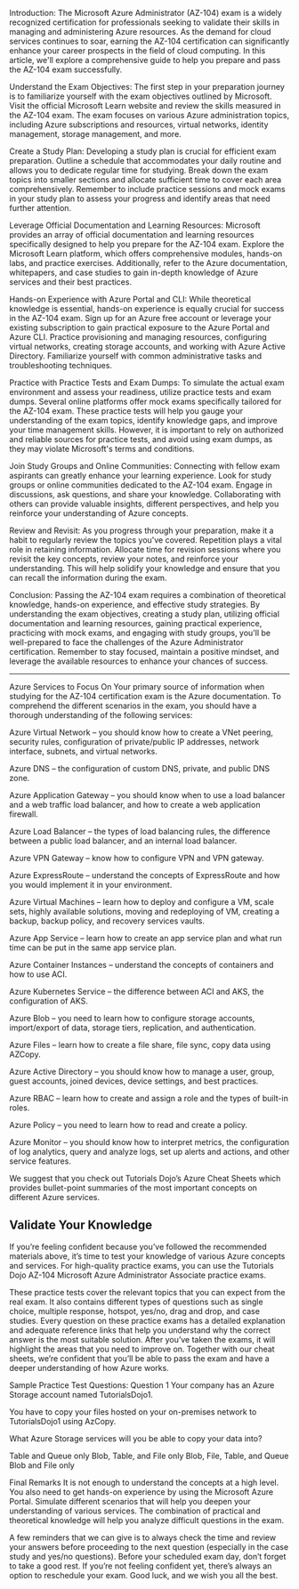 
Introduction:
The Microsoft Azure Administrator (AZ-104) exam is a widely recognized certification for professionals seeking to validate their skills in managing and administering Azure resources. As the demand for cloud services continues to soar, earning the AZ-104 certification can significantly enhance your career prospects in the field of cloud computing. In this article, we'll explore a comprehensive guide to help you prepare and pass the AZ-104 exam successfully.

Understand the Exam Objectives:
The first step in your preparation journey is to familiarize yourself with the exam objectives outlined by Microsoft. Visit the official Microsoft Learn website and review the skills measured in the AZ-104 exam. The exam focuses on various Azure administration topics, including Azure subscriptions and resources, virtual networks, identity management, storage management, and more.

Create a Study Plan:
Developing a study plan is crucial for efficient exam preparation. Outline a schedule that accommodates your daily routine and allows you to dedicate regular time for studying. Break down the exam topics into smaller sections and allocate sufficient time to cover each area comprehensively. Remember to include practice sessions and mock exams in your study plan to assess your progress and identify areas that need further attention.

Leverage Official Documentation and Learning Resources:
Microsoft provides an array of official documentation and learning resources specifically designed to help you prepare for the AZ-104 exam. Explore the Microsoft Learn platform, which offers comprehensive modules, hands-on labs, and practice exercises. Additionally, refer to the Azure documentation, whitepapers, and case studies to gain in-depth knowledge of Azure services and their best practices.

Hands-on Experience with Azure Portal and CLI:
While theoretical knowledge is essential, hands-on experience is equally crucial for success in the AZ-104 exam. Sign up for an Azure free account or leverage your existing subscription to gain practical exposure to the Azure Portal and Azure CLI. Practice provisioning and managing resources, configuring virtual networks, creating storage accounts, and working with Azure Active Directory. Familiarize yourself with common administrative tasks and troubleshooting techniques.

Practice with Practice Tests and Exam Dumps:
To simulate the actual exam environment and assess your readiness, utilize practice tests and exam dumps. Several online platforms offer mock exams specifically tailored for the AZ-104 exam. These practice tests will help you gauge your understanding of the exam topics, identify knowledge gaps, and improve your time management skills. However, it is important to rely on authorized and reliable sources for practice tests, and avoid using exam dumps, as they may violate Microsoft's terms and conditions.

Join Study Groups and Online Communities:
Connecting with fellow exam aspirants can greatly enhance your learning experience. Look for study groups or online communities dedicated to the AZ-104 exam. Engage in discussions, ask questions, and share your knowledge. Collaborating with others can provide valuable insights, different perspectives, and help you reinforce your understanding of Azure concepts.

Review and Revisit:
As you progress through your preparation, make it a habit to regularly review the topics you've covered. Repetition plays a vital role in retaining information. Allocate time for revision sessions where you revisit the key concepts, review your notes, and reinforce your understanding. This will help solidify your knowledge and ensure that you can recall the information during the exam.

Conclusion:
Passing the AZ-104 exam requires a combination of theoretical knowledge, hands-on experience, and effective study strategies. By understanding the exam objectives, creating a study plan, utilizing official documentation and learning resources, gaining practical experience, practicing with mock exams, and engaging with study groups, you'll be well-prepared to face the challenges of the Azure Administrator certification. Remember to stay focused, maintain a positive mindset, and leverage the available resources to enhance your chances of success. 


-------------------

Azure Services to Focus On
Your primary source of information when studying for the AZ-104 certification exam is the Azure documentation. To comprehend the different scenarios in the exam, you should have a thorough understanding of the following services:

Azure Virtual Network – you should know how to create a VNet peering, security rules, configuration of private/public IP addresses, network interface, subnets, and virtual networks.

Azure DNS – the configuration of custom DNS, private, and public DNS zone.

Azure Application Gateway – you should know when to use a load balancer and a web traffic load balancer, and how to create a web application firewall.

Azure Load Balancer – the types of load balancing rules, the difference between a public load balancer, and an internal load balancer.

Azure VPN Gateway – know how to configure VPN and VPN gateway.

Azure ExpressRoute – understand the concepts of ExpressRoute and how you would implement it in your environment.

Azure Virtual Machines – learn how to deploy and configure a VM, scale sets, highly available solutions, moving and redeploying of VM, creating a backup, backup policy, and recovery services vaults.

Azure App Service – learn how to create an app service plan and what run time can be put in the same app service plan.

Azure Container Instances – understand the concepts of containers and how to use ACI.

Azure Kubernetes Service – the difference between ACI and AKS, the configuration of AKS.

Azure Blob – you need to learn how to configure storage accounts, import/export of data, storage tiers, replication, and authentication.

Azure Files – learn how to create a file share, file sync, copy data using AZCopy.

Azure Active Directory – you should know how to manage a user, group, guest accounts, joined devices, device settings, and best practices.

Azure RBAC – learn how to create and assign a role and the types of built-in roles.

Azure Policy – you need to learn how to read and create a policy.

Azure Monitor – you should know how to interpret metrics, the configuration of log analytics, query and analyze logs, set up alerts and actions, and other service features.

We suggest that you check out Tutorials Dojo’s Azure Cheat Sheets which provides bullet-point summaries of the most important concepts on different Azure services.

## Validate Your Knowledge
If you’re feeling confident because you’ve followed the recommended materials above, it’s time to test your knowledge of various Azure concepts and services. For high-quality practice exams, you can use the Tutorials Dojo AZ-104 Microsoft Azure Administrator Associate practice exams.

These practice tests cover the relevant topics that you can expect from the real exam. It also contains different types of questions such as single choice, multiple response, hotspot, yes/no, drag and drop, and case studies. Every question on these practice exams has a detailed explanation and adequate reference links that help you understand why the correct answer is the most suitable solution. After you’ve taken the exams, it will highlight the areas that you need to improve on. Together with our cheat sheets, we’re confident that you’ll be able to pass the exam and have a deeper understanding of how Azure works.

Sample Practice Test Questions:
Question 1
Your company has an Azure Storage account named TutorialsDojo1.

You have to copy your files hosted on your on-premises network to TutorialsDojo1 using AzCopy.

What Azure Storage services will you be able to copy your data into?

Table and Queue only
Blob, Table, and File only
Blob, File, Table, and Queue
Blob and File only

Final Remarks
It is not enough to understand the concepts at a high level. You also need to get hands-on experience by using the Microsoft Azure Portal. Simulate different scenarios that will help you deepen your understanding of various services. The combination of practical and theoretical knowledge will help you analyze difficult questions in the exam. 

A few reminders that we can give is to always check the time and review your answers before proceeding to the next question (especially in the case study and yes/no questions). Before your scheduled exam day, don’t forget to take a good rest. If you’re not feeling confident yet, there’s always an option to reschedule your exam. Good luck, and we wish you all the best.
